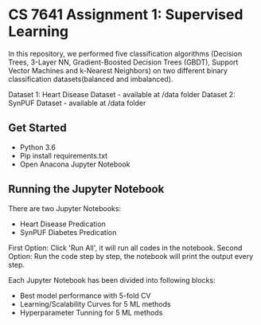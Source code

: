 # CS 7641 Assignment 1: Supervised Learning

In this repository, we performed five classification algorithms (Decision Trees, 3-Layer NN, Gradient-Boosted Decision Trees (GBDT), Support Vector Machines and k-Nearest Neighbors) on two different binary classification datasets(balanced and imbalanced).

Dataset 1: Heart Disease Dataset - available at /data folder
Dataset 2: SynPUF Dataset  - available at /data folder

## Get Started

- Python 3.6
- Pip install requirements.txt
- Open Anacona Jupyter Notebook


## Running the Jupyter Notebook

There are two Jupyter Notebooks:
- Heart Disease Predication
- SynPUF Diabetes Predication

First Option: Click 'Run All', it will run all codes in the notebook.
Second Option: Run the code step by step, the notebook will print the output every step.

Each Jupyter Notebook has been divided into following blocks:

- Best model performance with 5-fold CV
- Learning/Scalability Curves for 5 ML methods
- Hyperparameter Tunning for 5 ML methods


